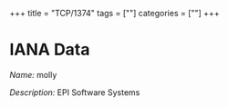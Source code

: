 +++
title = "TCP/1374"
tags = [""]
categories = [""]
+++

# IANA Data

_Name:_ molly

_Description:_ EPI Software Systems

